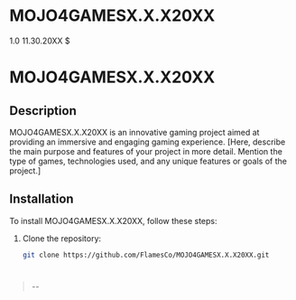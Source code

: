 # MOJO4GAMESX.X.X20XX
1.0 11.30.20XX $
# MOJO4GAMESX.X.X20XX

## Description
MOJO4GAMESX.X.X20XX is an innovative gaming project aimed at providing an immersive and engaging gaming experience. [Here, describe the main purpose and features of your project in more detail. Mention the type of games, technologies used, and any unique features or goals of the project.]

## Installation
To install MOJO4GAMESX.X.X20XX, follow these steps:

1. Clone the repository:
   ```bash
   git clone https://github.com/FlamesCo/MOJO4GAMESX.X.X20XX.git
#
>
> --
>
